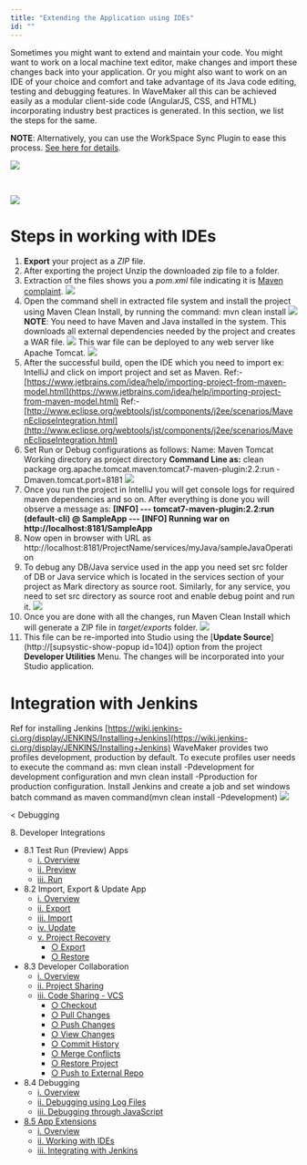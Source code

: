 ```yaml
---
title: "Extending the Application using IDEs"
id: ""
---
```


Sometimes you might want to extend and maintain your code. You might want to work on a local machine text editor, make changes and import these changes back into your application. Or you might also want to work on an IDE of your choice and comfort and take advantage of its Java code editing, testing and debugging features. In WaveMaker all this can be achieved easily as a modular client-side code (AngularJS, CSS, and HTML) incorporating industry best practices is generated. In this section, we list the steps for the same.

**NOTE**: Alternatively, you can use the WorkSpace Sync Plugin to ease this process. [See here for details](/learn/how-tos/synchronizing-wavemaker-apps-ides/).

[![](../../assets/export_project1.png)](../../assets/export_project1.png)

 

[![](../../assets/export_project3.png)](../../assets/export_project3.png)

# Steps in working with IDEs

1. **Export** your project as a _ZIP_ file.
2. After exporting the project Unzip the downloaded zip file to a folder.
3. Extraction of the files shows you a _pom.xml_ file indicating it is [Maven complaint](http://maven.apache.org/index.html). [![](../../assets/Maven_Export.png)](../../assets/Maven_Export.png)
4. Open the command shell in extracted file system and install the project using Maven Clean Install, by running the command: mvn clean install [![](../../assets/maven_build.png)](../../assets/maven_build.png) **NOTE**: You need to have Maven and Java installed in the system. This downloads all external dependencies needed by the project and creates a WAR file. [![](../../assets/Maven_Deploy.png)](../../assets/Maven_Deploy.png) This war file can be deployed to any web server like Apache Tomcat. [![](../../assets/Maven_tomcat_deploy.png)](../../assets/Maven_tomcat_deploy.png)
5. After the successful build, open the IDE which you need to import ex: IntelliJ and click on import project and set as Maven. Ref:- [https://www.jetbrains.com/idea/help/importing-project-from-maven-model.html](https://www.jetbrains.com/idea/help/importing-project-from-maven-model.html) Ref:- [http://www.eclipse.org/webtools/jst/components/j2ee/scenarios/MavenEclipseIntegration.html](http://www.eclipse.org/webtools/jst/components/j2ee/scenarios/MavenEclipseIntegration.html)
6. Set Run or Debug configurations as follows: Name: Maven Tomcat Working directory as project directory **Command Line as:** clean package org.apache.tomcat.maven:tomcat7-maven-plugin:2.2:run -Dmaven.tomcat.port=8181 [![](../../assets/IDEDebugging.png)](../../assets/IDEDebugging.png)
7. Once you run the project in IntelliJ you will get console logs for required maven dependencies and so on. After everything is done you will observe a message as: **\[INFO\] --- tomcat7-maven-plugin:2.2:run (default-cli) @ SampleApp --- \[INFO\] Running war on http://localhost:8181/SampleApp**
8. Now open in browser with URL as http://localhost:8181/ProjectName/services/myJava/sampleJavaOperation
9. To debug any DB/Java service used in the app you need set src folder of DB or Java service which is located in the services section of your project as Mark directory as source root. Similarly, for any service, you need to set src directory as source root and enable debug point and run it. [![](../../assets/IDE_debug.png)](../../assets/IDE_debug.png)
10. Once you are done with all the changes, run Maven Clean Install which will generate a ZIP file in _target/exports_ folder. [![](../../assets/Maven_Export_Target.png)](../../assets/Maven_Export_Target.png)
11. This file can be re-imported into Studio using the [**Update Source**](http://[supsystic-show-popup id=104]) option from the project **Developer Utilities** Menu. The changes will be incorporated into your Studio application.

# Integration with Jenkins

Ref for installing Jenkins [https://wiki.jenkins-ci.org/display/JENKINS/Installing+Jenkins](https://wiki.jenkins-ci.org/display/JENKINS/Installing+Jenkins) WaveMaker provides two profiles development, production by default. To execute profiles user needs to execute the command as: mvn clean install -Pdevelopment for development configuration and mvn clean install -Pproduction for production configuration. Install Jenkins and create a job and set windows batch command as maven command(mvn clean install -Pdevelopment) [![](../../assets/IDE_jenkins.png)](../../assets/IDE_jenkins.png)

< Debugging

8\. Developer Integrations

- 8.1 Test Run (Preview) Apps
    - [i. Overview](/learn/dev-integration/developer-tools/)
    - [ii. Preview](/learn/dev-integration/developer-tools/#preview)
    - [iii. Run](/learn/dev-integration/developer-tools/#run)
- 8.2 Import, Export & Update App
    - [i. Overview](/learn/app-development/dev-integration/import-export-update-apps/)
    - [ii. Export](/learn/app-development/dev-integration/import-export-update-apps/#export-project)
    - [iii. Import](/learn/app-development/dev-integration/import-export-update-apps/#import-project)
    - [iv. Update](/learn/app-development/dev-integration/import-export-update-apps/#update-project)
    - [v. Project Recovery](/learn/app-development/dev-integration/import-export-update-apps/#project-recovery)
        - [○ Export](/learn/app-development/dev-integration/import-export-update-apps/#export)
        - [○ Restore](/learn/app-development/dev-integration/import-export-update-apps/#restore-project)
- 8.3 Developer Collaboration
    - [i. Overview](/learn/app-development/dev-integration/developer-collaboration/)
    - [ii. Project Sharing](/learn/app-development/dev-integration/developer-collaboration/#project-sharing)
    - [iii. Code Sharing - VCS](/learn/app-development/dev-integration/developer-collaboration/#vcs)
        - [○ Checkout](/learn/app-development/dev-integration/developer-collaboration/#checkout)
        - [○ Pull Changes](/learn/app-development/dev-integration/developer-collaboration/#pull-changes)
        - [○ Push Changes](/learn/app-development/dev-integration/developer-collaboration/#push-changes)
        - [○ View Changes](/learn/app-development/dev-integration/developer-collaboration/#view-changes)
        - [○ Commit History](/learn/app-development/dev-integration/developer-collaboration/#commit-history)
        - [○ Merge Conflicts](/learn/app-development/dev-integration/developer-collaboration/#merge-changes)
        - [○ Restore Project](/learn/app-development/dev-integration/developer-collaboration/#restore-project)
        - [○ Push to External Repo](/learn/app-development/dev-integration/developer-collaboration/#push-to-external-repo)
- 8.4 Debugging
    - [i. Overview](/learn/app-development/dev-integration/debugging/)
    - [ii. Debugging using Log Files](/learn/app-development/dev-integration/debugging/#logs)
    - [iii. Debugging through JavaScript](/learn/app-development/dev-integration/debugging/#javascript)
- [8.5 App Extensions](#)
    - [i. Overview](#)
    - [ii. Working with IDEs](#steps)
    - [iii. Integrating with Jenkins](#jenkins)
